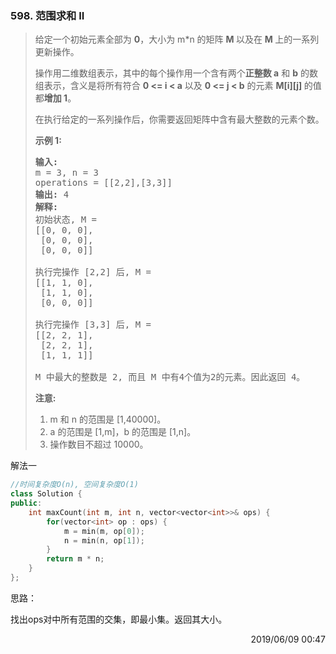 ### 598. 范围求和 II

> <div class="content__2ebE"><p>给定一个初始元素全部为&nbsp;<strong>0</strong>，大小为 m*n 的矩阵&nbsp;<strong>M&nbsp;</strong>以及在&nbsp;<strong>M&nbsp;</strong>上的一系列更新操作。</p>
> 
> <p>操作用二维数组表示，其中的每个操作用一个含有两个<strong>正整数&nbsp;a</strong> 和 <strong>b</strong> 的数组表示，含义是将所有符合&nbsp;<strong>0 &lt;= i &lt; a</strong> 以及 <strong>0 &lt;= j &lt; b</strong> 的元素&nbsp;<strong>M[i][j]&nbsp;</strong>的值都<strong>增加 1</strong>。</p>
> 
> <p>在执行给定的一系列操作后，你需要返回矩阵中含有最大整数的元素个数。</p>
> 
> <p><strong>示例 1:</strong></p>
> 
> <pre><strong>输入:</strong> 
> m = 3, n = 3
> operations = [[2,2],[3,3]]
> <strong>输出:</strong> 4
> <strong>解释:</strong> 
> 初始状态, M = 
> [[0, 0, 0],
>  [0, 0, 0],
>  [0, 0, 0]]
> 
> 执行完操作 [2,2] 后, M = 
> [[1, 1, 0],
>  [1, 1, 0],
>  [0, 0, 0]]
> 
> 执行完操作 [3,3] 后, M = 
> [[2, 2, 1],
>  [2, 2, 1],
>  [1, 1, 1]]
> 
> M 中最大的整数是 2, 而且 M 中有4个值为2的元素。因此返回 4。
> </pre>
> 
> <p><strong>注意:</strong></p>
> 
> <ol>
> 	<li>m 和 n 的范围是&nbsp;[1,40000]。</li>
> 	<li>a 的范围是 [1,m]，b 的范围是 [1,n]。</li>
> 	<li>操作数目不超过 10000。</li>
> </ol>
> </div>

解法一
```cpp
//时间复杂度O(n), 空间复杂度O(1)
class Solution {
public:
    int maxCount(int m, int n, vector<vector<int>>& ops) {
        for(vector<int> op : ops) {
            m = min(m, op[0]);
            n = min(n, op[1]);
        }
        return m * n;
    }
};
```

思路：

找出ops对中所有范围的交集，即最小集。返回其大小。

<div style="text-align: right"> 2019/06/09 00:47 </div>